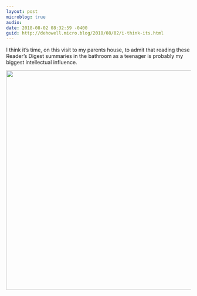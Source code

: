 ```yaml
---
layout: post
microblog: true
audio: 
date: 2018-08-02 08:32:59 -0400
guid: http://dehowell.micro.blog/2018/08/02/i-think-its.html
---
```

I think it’s time, on this visit to my parents house, to admit that reading these Reader’s Digest summaries in the bathroom as a teenager is probably my biggest intellectual influence.

<img src="http://dehowell.micro.blog/uploads/2018/03d3eec51c.jpg" width="600" height="600" />
